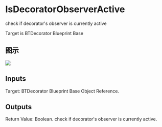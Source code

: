 # IsDecoratorObserverActive

check if decorator's observer is currently active

Target is BTDecorator Blueprint Base

## 图示

![]($-20221218-17453849.png)

## Inputs

Target: BTDecorator Blueprint Base Object Reference.  

## Outputs

Return Value: Boolean. check if decorator's observer is currently active.

